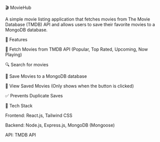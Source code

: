 🎬 MovieHub

A simple movie listing application that fetches movies from The Movie Database (TMDB) API and allows users to save their favorite movies to a MongoDB database.

🚀 Features

🎥 Fetch Movies from TMDB API (Popular, Top Rated, Upcoming, Now Playing)

🔍 Search for movies

💾 Save Movies to a MongoDB database

📌 View Saved Movies (Only shows when the button is clicked)

✅ Prevents Duplicate Saves

📌 Tech Stack

Frontend: React.js, Tailwind CSS

Backend: Node.js, Express.js, MongoDB (Mongoose)

API: TMDB API

